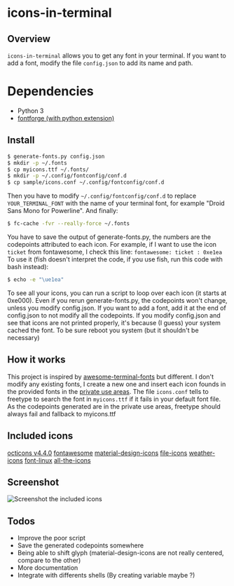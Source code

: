 # icons-in-terminal

## Overview

`icons-in-terminal` allows you to get any font in your terminal.
If you want to add a font, modify the file `config.json` to add its name and path.

# Dependencies

- Python 3
- [fontforge (with python extension)](https://fontforge.github.io)

## Install

```bash
$ generate-fonts.py config.json
$ mkdir -p ~/.fonts
$ cp myicons.ttf ~/.fonts/
$ mkdir -p ~/.config/fontconfig/conf.d
$ cp sample/icons.conf ~/.config/fontconfig/conf.d
```
Then you have to modify `~/.config/fontconfig/conf.d` to replace `YOUR_TERMINAL_FONT` with the name of your terminal font, for example "Droid Sans Mono for Powerline".
And finally:
```bash
$ fc-cache -fvr --really-force ~/.fonts
```
You have to save the output of generate-fonts.py, the numbers are the codepoints attributed to each icon.
For example, if I want to use the icon `ticket` from fontawesome, I check this line:
`fontawesome: ticket : 0xe1ea`
To use it (fish doesn't interpret the code, if you use fish, run this code with bash instead):
```bash
$ echo -e "\ue1ea"
```
To see all your icons, you can run a script to loop over each icon (it starts at 0xe000).
Even if you rerun generate-fonts.py, the codepoints won't change, unless you modify config.json.
If you want to add a font, add it at the end of config.json to not modify all the codepoints.
If you modify config.json and see that icons are not printed properly, it's because (I guess) your system cached the font. To be sure reboot you system (but it shouldn't be necessary)

## How it works

This project is inspired by [awesome-terminal-fonts](https://github.com/gabrielelana/awesome-terminal-fonts) but different.
I don't modify any existing fonts, I create a new one and insert each icon founds in the provided fonts in the [private use areas](https://en.wikipedia.org/wiki/Private_Use_Areas).
The file `icons.conf` tells to freetype to search the font in `myicons.ttf` if it fails in your default font file. As the codepoints generated are in the private use areas, freetype should always fail and fallback to myicons.ttf

## Included icons

[octicons v4.4.0](https://octicons.github.com/)
[fontawesome](http://fontawesome.io/)
[material-design-icons](https://github.com/google/material-design-icons)
[file-icons](https://atom.io/packages/file-icons)
[weather-icons](https://erikflowers.github.io/weather-icons/)
[font-linux](https://github.com/Lukas-W/font-linux)
[all-the-icons](https://github.com/domtronn/all-the-icons.el)

## Screenshot

![Screenshot the included icons](image/icons.png)

## Todos

- Improve the poor script
- Save the generated codepoints somewhere
- Being able to shift glyph (material-design-icons are not really centered, compare to the other)
- More documentation
- Integrate with differents shells (By creating variable maybe ?)

